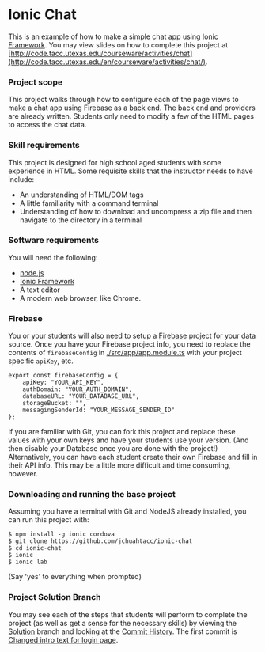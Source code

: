 # Ionic Chat

This is an example of how to make a simple chat app using [Ionic Framework](http://ionicframework.com/docs/). You may view slides on how to complete this project at [http://code.tacc.utexas.edu/courseware/activities/chat](http://code.tacc.utexas.edu/en/courseware/activities/chat/).

### Project scope 

This project walks through how to configure each of the page views to make a chat app using Firebase as a back end. The back end and providers are already written. Students only need to modify a few of the HTML pages to access the chat data.

### Skill requirements

This project is designed for high school aged students with some experience in HTML. Some requisite skills that the instructor needs to have include:

- An understanding of HTML/DOM tags
- A little familiarity with a command terminal
- Understanding of how to download and uncompress a zip file and then navigate to the directory in a terminal

### Software requirements

You will need the following:

- [node.js](https://nodejs.org)
- [Ionic Framework](https://ionicframework.com/)
- A text editor
- A modern web browser, like Chrome.

### Firebase

You or your students will also need to setup a [Firebase](http://firebase.google.com) project for your data source. Once you have your Firebase project info, you need to replace the contents of `firebaseConfig` in [./src/app/app.module.ts](https://github.com/jchuahtacc/ionic-chat/blob/master/src/app/app.module.ts) with your project specific `apiKey`, etc.

```
export const firebaseConfig = {
    apiKey: "YOUR_API_KEY",
    authDomain: "YOUR_AUTH_DOMAIN",
    databaseURL: "YOUR_DATABASE_URL",
    storageBucket: "",
    messagingSenderId: "YOUR_MESSAGE_SENDER_ID"
};
```

If you are familiar with Git, you can fork this project and replace these values with your own keys and have your students use your version. (And then disable your Database once you are done with the project!) Alternatively, you can have each student create their own Firebase and fill in their API info. This may be a little more difficult and time consuming, however.

### Downloading and running the base project

Assuming you have a terminal with Git and NodeJS already installed, you can run this project with:

```
$ npm install -g ionic cordova
$ git clone https://github.com/jchuahtacc/ionic-chat
$ cd ionic-chat
$ ionic
$ ionic lab
```

(Say 'yes' to everything when prompted)

### Project Solution Branch

You may see each of the steps that students will perform to complete the project (as well as get a sense for the necessary skills) by viewing the [Solution](https://github.com/jchuahtacc/ionic-chat/tree/Solution) branch and looking at the [Commit History](https://github.com/jchuahtacc/ionic-chat/commits/Solution). The first commit is [Changed intro text for login page](https://github.com/jchuahtacc/ionic-chat/commit/ce66aa034bf908c2823557ec1cf246171d5b9701).
